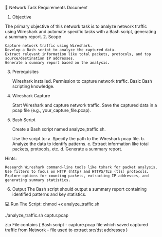 🚀 Network Task Requirements Document

1. Objective

The primary objective of this network task is to analyze network traffic using Wireshark and automate specific tasks with a Bash script, generating a summary report.
2. Scope

    Capture network traffic using Wireshark.
    Develop a Bash script to analyze the captured data.
    Extract relevant information like total packets, protocols, and top source/destination IP addresses.
    Generate a summary report based on the analysis.

3. Prerequisites

    Wireshark installed.
    Permission to capture network traffic.
    Basic Bash scripting knowledge.

4. Wireshark Capture

    Start Wireshark and capture network traffic.
    Save the captured data in a pcap file (e.g., your_capture_file.pcap).

5. Bash Script

    Create a Bash script named analyze_traffic.sh.

    Use the script to: a. Specify the path to the Wireshark pcap file. b. Analyze the data to identify patterns. c. Extract information like total packets, protocols, etc. d. Generate a summary report.

Hints:

    Research Wireshark command-line tools like tshark for packet analysis.
    Use filters to focus on HTTP (http) and HTTPS/TLS (tls) protocols.
    Explore options for counting packets, extracting IP addresses, and generating summary statistics.

6. Output
The Bash script should output a summary report containing identified patterns and key statistics.

💻 Run The Script:
chmod +x analyze_traffic.sh

./analyze_traffic.sh captur.pcap

zip File contains  ( Bash script - capture.pcap file  which saved captured traffic from Network - file used to extract src/dst addresses )
